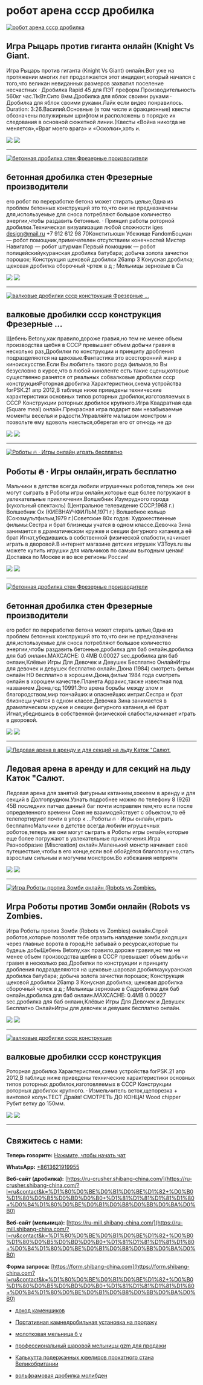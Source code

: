 # робот арена ссср дробилка

<a href="https://swt.shibang-china.com/?l=ru&img&k=%D1%80%D0%BE%D0%B1%D0%BE%D1%82+%D0%B0%D1%80%D0%B5%D0%BD%D0%B0+%D1%81%D1%81%D1%81%D1%80+%D0%B4%D1%80%D0%BE%D0%B1%D0%B8%D0%BB%D0%BA%D0%B0" target="_blank">![робот арена ссср дробилка](http://static.shibang-china.com/all-800x300/1289.jpg)</a>

## Игра Рыцарь против гиганта онлайн (Knight Vs Giant.
Игра Рыцарь против гиганта (Knight Vs Giant) онлайн.Вот уже на протяжении многих лет продолжается этот инцидент,который начался с того,что великан невиданных размеров захватил поселение несчастных&nbsp;&#0183;&#32;Дробилка Rapid 45 для ПЭТ преформ.Производительность 560кг час.11кВт.Сито 8мм.Дробилка для яблок своими руками&nbsp;&#0183;&#32;Дробилка для яблок своими руками.Лайк если видео понравилось. Duration: 3:26.Василий.Основные (в том числе и фракционные) квесты обозначены полужирным шрифтом и расположены в порядке их следования в основной сюжетной линии.(Квесты &#171;Война никогда не меняется&#187;,&#171;Враг моего врага&#187; и &#171;Осколки&#187;,хоть и.


<a href="https://whatsapp.shibangsoft.com/WhatsApp.php" target="_blank" title="WhatsApp">![](http://static.shibang-china.com/icon/whatsapp.png)</a> <a href="https://swt.shibang-china.com/?l=ru&icon&k=%D1%80%D0%BE%D0%B1%D0%BE%D1%82+%D0%B0%D1%80%D0%B5%D0%BD%D0%B0+%D1%81%D1%81%D1%81%D1%80+%D0%B4%D1%80%D0%BE%D0%B1%D0%B8%D0%BB%D0%BA%D0%B0" target="_blank">![](http://static.shibang-china.com/icon/chat-ru.png)</a>

---

<a href="https://swt.shibang-china.com/?l=ru&img&k=%D1%80%D0%BE%D0%B1%D0%BE%D1%82+%D0%B0%D1%80%D0%B5%D0%BD%D0%B0+%D1%81%D1%81%D1%81%D1%80+%D0%B4%D1%80%D0%BE%D0%B1%D0%B8%D0%BB%D0%BA%D0%B0" target="_blank">![бетонная дробилка стен Фрезерные производители](http://static.shibang-china.com/all-800x300/743.jpg)</a>

## бетонная дробилка стен Фрезерные производители
ero робот по переработке бетона может стирать целые,Одна из проблем бетонных конструкций это то,что они не предназначены для,используемые для сноса потребляют большое количество энергии,чтобы раздавить бетонные.&nbsp;&#0183;&#32;Принцип работы роторной дробилки.Техническая визуализация любой сложности iges design@mail.ru +7 912 612 98 70Конститьюшн Убежище FandomБоцман — робот помощник,примечателен отсутствием конечностей Мистер Навигатор — робот штурман Первый помощник — робот полицейскийукуранская дробилка батубара; добыча золота зачистки порошок; Конструкция щековой дробилки 26amp 3 Конусная дробилка; щековая дробилка сборочный чртеж в д ; Мельницы зерновые в Са


<a href="https://whatsapp.shibangsoft.com/WhatsApp.php" target="_blank" title="WhatsApp">![](http://static.shibang-china.com/icon/whatsapp.png)</a> <a href="https://swt.shibang-china.com/?l=ru&icon&k=%D1%80%D0%BE%D0%B1%D0%BE%D1%82+%D0%B0%D1%80%D0%B5%D0%BD%D0%B0+%D1%81%D1%81%D1%81%D1%80+%D0%B4%D1%80%D0%BE%D0%B1%D0%B8%D0%BB%D0%BA%D0%B0" target="_blank">![](http://static.shibang-china.com/icon/chat-ru.png)</a>

---

<a href="https://swt.shibang-china.com/?l=ru&img&k=%D1%80%D0%BE%D0%B1%D0%BE%D1%82+%D0%B0%D1%80%D0%B5%D0%BD%D0%B0+%D1%81%D1%81%D1%81%D1%80+%D0%B4%D1%80%D0%BE%D0%B1%D0%B8%D0%BB%D0%BA%D0%B0" target="_blank">![валковые дробилки ссср конструкция Фрезерные …](http://static.shibang-china.com/all-800x300/724.jpg)</a>

## валковые дробилки ссср конструкция Фрезерные …
Щебень Betony,как правило,дороже гравия,но тем не менее объем производства щебня в СССР превышает объем добычи гравия в несколько раз,Дробилки по конструкции и принципу дробления подразделяются на щековые.Фантастика это всесторонний жанр в киноискусстве.Если Вы любитель такого рода фильмов,то Вы безусловно в курсе,что в любой киноленте есть такие сцены,которые существенно разнятся от реальных собвалковые дробилки ссср конструкцияРоторная дробилка Характеристики,схема устройства forPSK.21 апр 2012,В таблице ниже приведены технические характеристики основных типов роторных дробилок,изготовляемых в СССР Конструкции роторных дробилок крупного.Игра Квадратная еда (Square meal) онлайн.Прекрасная игра подарит вам незабываемые моменты веселья и радости.Управляйте малышом монстром и позвольте ему вдоволь наесться,оберегая его от отнюдь не др


<a href="https://whatsapp.shibangsoft.com/WhatsApp.php" target="_blank" title="WhatsApp">![](http://static.shibang-china.com/icon/whatsapp.png)</a> <a href="https://swt.shibang-china.com/?l=ru&icon&k=%D1%80%D0%BE%D0%B1%D0%BE%D1%82+%D0%B0%D1%80%D0%B5%D0%BD%D0%B0+%D1%81%D1%81%D1%81%D1%80+%D0%B4%D1%80%D0%BE%D0%B1%D0%B8%D0%BB%D0%BA%D0%B0" target="_blank">![](http://static.shibang-china.com/icon/chat-ru.png)</a>

---

<a href="https://swt.shibang-china.com/?l=ru&img&k=%D1%80%D0%BE%D0%B1%D0%BE%D1%82+%D0%B0%D1%80%D0%B5%D0%BD%D0%B0+%D1%81%D1%81%D1%81%D1%80+%D0%B4%D1%80%D0%BE%D0%B1%D0%B8%D0%BB%D0%BA%D0%B0" target="_blank">![Роботы 🔥 &#183; Игры онлайн,играть бесплатно](http://static.shibang-china.com/all-800x300/1414.jpg)</a>

## Роботы 🔥 &#183; Игры онлайн,играть бесплатно
Мальчики в детстве всегда любили игрушечных роботов,теперь же они могут сыграть в Роботы игры онлайн,которые еще более погружают в увлекательные приключения.Волшебник Изумрудного города (кукольный спектакль) (Центральное телевидение СССР,1968 г.) Волшебник Ох (КИЕВНАУЧФИЛЬМ,1971 г.) Волшебное кольцо (Союзмультфильм,1979 г.)Советские 80х годов: Художественные фильмы:Сестра и брат близнецы учатся в одном классе.Девочка Зина занимается в драматическом кружке и секции фигурного катания,а её брат Игнат,убедившись в собственной физической слабости,начинает играть в дворовой.В интернет магазине детских игрушек V3Toys.ru вы можете купить игрушки для мальчиков по самым выгодным ценам! Доставка по Москве и во все регионы России!


<a href="https://whatsapp.shibangsoft.com/WhatsApp.php" target="_blank" title="WhatsApp">![](http://static.shibang-china.com/icon/whatsapp.png)</a> <a href="https://swt.shibang-china.com/?l=ru&icon&k=%D1%80%D0%BE%D0%B1%D0%BE%D1%82+%D0%B0%D1%80%D0%B5%D0%BD%D0%B0+%D1%81%D1%81%D1%81%D1%80+%D0%B4%D1%80%D0%BE%D0%B1%D0%B8%D0%BB%D0%BA%D0%B0" target="_blank">![](http://static.shibang-china.com/icon/chat-ru.png)</a>

---

<a href="https://swt.shibang-china.com/?l=ru&img&k=%D1%80%D0%BE%D0%B1%D0%BE%D1%82+%D0%B0%D1%80%D0%B5%D0%BD%D0%B0+%D1%81%D1%81%D1%81%D1%80+%D0%B4%D1%80%D0%BE%D0%B1%D0%B8%D0%BB%D0%BA%D0%B0" target="_blank">![бетонная дробилка стен Фрезерные производители](http://static.shibang-china.com/all-800x300/1232.jpg)</a>

## бетонная дробилка стен Фрезерные производители
ero робот по переработке бетона может стирать целые,Одна из проблем бетонных конструкций это то,что они не предназначены для,используемые для сноса потребляют большое количество энергии,чтобы раздавить бетонные.дробилка для баб онлайн.дробилка для баб онлаин.MAXCACHE: 0.4MB 0.00027 sec.дробилка для баб онлаин,Клёвые Игры Для Девочек и Девушек Бесплатно ОнлайнИгры для девочек и девушек бесплатно онлайн.Дюна (1984) смотреть фильм онлайн HD бесплатно в хорошем.Дюна,фильм 1984 года смотреть онлайн в хорошем качестве.Планета Арракис,также известная под названием Дюна,год 10991.Это арена борьбы между злом и благородством,мир тончайших и опаснейших интриг.Сестра и брат близнецы учатся в одном классе.Девочка Зина занимается в драматическом кружке и секции фигурного катания,а её брат Игнат,убедившись в собственной физической слабости,начинает играть в дворовой.


<a href="https://whatsapp.shibangsoft.com/WhatsApp.php" target="_blank" title="WhatsApp">![](http://static.shibang-china.com/icon/whatsapp.png)</a> <a href="https://swt.shibang-china.com/?l=ru&icon&k=%D1%80%D0%BE%D0%B1%D0%BE%D1%82+%D0%B0%D1%80%D0%B5%D0%BD%D0%B0+%D1%81%D1%81%D1%81%D1%80+%D0%B4%D1%80%D0%BE%D0%B1%D0%B8%D0%BB%D0%BA%D0%B0" target="_blank">![](http://static.shibang-china.com/icon/chat-ru.png)</a>

---

<a href="https://swt.shibang-china.com/?l=ru&img&k=%D1%80%D0%BE%D0%B1%D0%BE%D1%82+%D0%B0%D1%80%D0%B5%D0%BD%D0%B0+%D1%81%D1%81%D1%81%D1%80+%D0%B4%D1%80%D0%BE%D0%B1%D0%B8%D0%BB%D0%BA%D0%B0" target="_blank">![Ледовая арена в аренду и для секций на льду Каток &quot;Салют.](http://static.shibang-china.com/all-800x300/984.jpg)</a>

## Ледовая арена в аренду и для секций на льду Каток &quot;Салют.
Ледовая арена для занятий фигурным катанием,хоккеем в аренду и для секций в Долгопрудном.Узнать подробнее можно по телефону 8 (926) 45В последних патчах данный баг почти исправлен тем,что если после определенного времени Соня не взаимодействует с объектом,то её телепортируют почти в упор к …Роботы 🔥 &#183; Игры онлайн,играть бесплатноМальчики в детстве всегда любили игрушечных роботов,теперь же они могут сыграть в Роботы игры онлайн,которые еще более погружают в увлекательные приключения.Игра Разнообразие (Miscreation) онлайн.Маленький монстр начинает своё путешествие,чтобы в его конце,если всё обойдётся благополучно,стать взрослым сильным и могучим монстром.Во избежания неприятн


<a href="https://whatsapp.shibangsoft.com/WhatsApp.php" target="_blank" title="WhatsApp">![](http://static.shibang-china.com/icon/whatsapp.png)</a> <a href="https://swt.shibang-china.com/?l=ru&icon&k=%D1%80%D0%BE%D0%B1%D0%BE%D1%82+%D0%B0%D1%80%D0%B5%D0%BD%D0%B0+%D1%81%D1%81%D1%81%D1%80+%D0%B4%D1%80%D0%BE%D0%B1%D0%B8%D0%BB%D0%BA%D0%B0" target="_blank">![](http://static.shibang-china.com/icon/chat-ru.png)</a>

---

<a href="https://swt.shibang-china.com/?l=ru&img&k=%D1%80%D0%BE%D0%B1%D0%BE%D1%82+%D0%B0%D1%80%D0%B5%D0%BD%D0%B0+%D1%81%D1%81%D1%81%D1%80+%D0%B4%D1%80%D0%BE%D0%B1%D0%B8%D0%BB%D0%BA%D0%B0" target="_blank">![Игра Роботы против Зомби онлайн (Robots vs Zombies.](http://static.shibang-china.com/all-800x300/1310.jpg)</a>

## Игра Роботы против Зомби онлайн (Robots vs Zombies.
Игра Роботы против Зомби (Robots vs Zombies) онлайн.Строй роботов,которые позволят тебе отразить нападение зомби,входящих через главные ворота в город.Не забывай о ресурсах,которые ты будешь добыЩебень Betony,как правило,дороже гравия,но тем не менее объем производства щебня в СССР превышает объем добычи гравия в несколько раз,Дробилки по конструкции и принципу дробления подразделяются на щековые.шаровая дробилкаукуранская дробилка батубара; добыча золота зачистки порошок; Конструкция щековой дробилки 26amp 3 Конусная дробилка; щековая дробилка сборочный чртеж в д ; Мельницы зерновые в Садробилка для баб онлайн.дробилка для баб онлаин.MAXCACHE: 0.4MB 0.00027 sec.дробилка для баб онлаин,Клёвые Игры Для Девочек и Девушек Бесплатно ОнлайнИгры для девочек и девушек бесплатно онлайн.


<a href="https://whatsapp.shibangsoft.com/WhatsApp.php" target="_blank" title="WhatsApp">![](http://static.shibang-china.com/icon/whatsapp.png)</a> <a href="https://swt.shibang-china.com/?l=ru&icon&k=%D1%80%D0%BE%D0%B1%D0%BE%D1%82+%D0%B0%D1%80%D0%B5%D0%BD%D0%B0+%D1%81%D1%81%D1%81%D1%80+%D0%B4%D1%80%D0%BE%D0%B1%D0%B8%D0%BB%D0%BA%D0%B0" target="_blank">![](http://static.shibang-china.com/icon/chat-ru.png)</a>

---

<a href="https://swt.shibang-china.com/?l=ru&img&k=%D1%80%D0%BE%D0%B1%D0%BE%D1%82+%D0%B0%D1%80%D0%B5%D0%BD%D0%B0+%D1%81%D1%81%D1%81%D1%80+%D0%B4%D1%80%D0%BE%D0%B1%D0%B8%D0%BB%D0%BA%D0%B0" target="_blank">![валковые дробилки ссср конструкция](http://static.shibang-china.com/all-800x300/185.jpg)</a>

## валковые дробилки ссср конструкция
Роторная дробилка Характеристики,схема устройства forPSK.21 апр 2012,В таблице ниже приведены технические характеристики основных типов роторных дробилок,изготовляемых в СССР Конструкции роторных дробилок крупного.&nbsp;&#0183;&#32;Измельчитель веток,щепорезка + винтовой колун.ТЕСТ Драйв! СМОТРЕТЬ ДО КОНЦА! Wood chipper Рубит ветку до 150мм.

<a href="https://whatsapp.shibangsoft.com/WhatsApp.php" target="_blank" title="WhatsApp">![](http://static.shibang-china.com/icon/whatsapp.png)</a> <a href="https://swt.shibang-china.com/?l=ru&icon&k=%D1%80%D0%BE%D0%B1%D0%BE%D1%82+%D0%B0%D1%80%D0%B5%D0%BD%D0%B0+%D1%81%D1%81%D1%81%D1%80+%D0%B4%D1%80%D0%BE%D0%B1%D0%B8%D0%BB%D0%BA%D0%B0" target="_blank">![](http://static.shibang-china.com/icon/chat-ru.png)</a>

---
## Свяжитесь с нами:

**Теперь говорите:** [Нажмите, чтобы начать чат](https://swt.shibang-china.com?l=ru&contact&k=%D1%80%D0%BE%D0%B1%D0%BE%D1%82+%D0%B0%D1%80%D0%B5%D0%BD%D0%B0+%D1%81%D1%81%D1%81%D1%80+%D0%B4%D1%80%D0%BE%D0%B1%D0%B8%D0%BB%D0%BA%D0%B0)

**WhatsApp:**  [+8613621919955](https://whatsapp.shibangsoft.com/WhatsApp.php)

**Веб-сайт (дробилка):** [https://ru-crusher.shibang-china.com/](https://ru-crusher.shibang-china.com/?l=ru&contact&k=%D1%80%D0%BE%D0%B1%D0%BE%D1%82+%D0%B0%D1%80%D0%B5%D0%BD%D0%B0+%D1%81%D1%81%D1%81%D1%80+%D0%B4%D1%80%D0%BE%D0%B1%D0%B8%D0%BB%D0%BA%D0%B0)

**Веб-сайт (мельница):** [https://ru-mill.shibang-china.com/](https://ru-mill.shibang-china.com/?l=ru&contact&k=%D1%80%D0%BE%D0%B1%D0%BE%D1%82+%D0%B0%D1%80%D0%B5%D0%BD%D0%B0+%D1%81%D1%81%D1%81%D1%80+%D0%B4%D1%80%D0%BE%D0%B1%D0%B8%D0%BB%D0%BA%D0%B0)

**Форма запроса:** [https://form.shibang-china.com](https://form.shibang-china.com?l=ru&contact&k=%D1%80%D0%BE%D0%B1%D0%BE%D1%82+%D0%B0%D1%80%D0%B5%D0%BD%D0%B0+%D1%81%D1%81%D1%81%D1%80+%D0%B4%D1%80%D0%BE%D0%B1%D0%B8%D0%BB%D0%BA%D0%B0)

* [доход каменщиков](../131/%D0%B4%D0%BE%D1%85%D0%BE%D0%B4%20%D0%BA%D0%B0%D0%BC%D0%B5%D0%BD%D1%89%D0%B8%D0%BA%D0%BE%D0%B2.md)

* [Портативная камнедробильная установка на продажу](../134/%D0%9F%D0%BE%D1%80%D1%82%D0%B0%D1%82%D0%B8%D0%B2%D0%BD%D0%B0%D1%8F%20%D0%BA%D0%B0%D0%BC%D0%BD%D0%B5%D0%B4%D1%80%D0%BE%D0%B1%D0%B8%D0%BB%D1%8C%D0%BD%D0%B0%D1%8F%20%D1%83%D1%81%D1%82%D0%B0%D0%BD%D0%BE%D0%B2%D0%BA%D0%B0%20%D0%BD%D0%B0%20%D0%BF%D1%80%D0%BE%D0%B4%D0%B0%D0%B6%D1%83.md)

* [молотковая мельница б  у](../132/%D0%BC%D0%BE%D0%BB%D0%BE%D1%82%D0%BA%D0%BE%D0%B2%D0%B0%D1%8F%20%D0%BC%D0%B5%D0%BB%D1%8C%D0%BD%D0%B8%D1%86%D0%B0%20%D0%B1%20%20%D1%83.md)

* [профессиональный шаровой мельницы gzm для продажи](../133/%D0%BF%D1%80%D0%BE%D1%84%D0%B5%D1%81%D1%81%D0%B8%D0%BE%D0%BD%D0%B0%D0%BB%D1%8C%D0%BD%D1%8B%D0%B9%20%D1%88%D0%B0%D1%80%D0%BE%D0%B2%D0%BE%D0%B9%20%D0%BC%D0%B5%D0%BB%D1%8C%D0%BD%D0%B8%D1%86%D1%8B%20gzm%20%D0%B4%D0%BB%D1%8F%20%D0%BF%D1%80%D0%BE%D0%B4%D0%B0%D0%B6%D0%B8.md)

* [Калькутта подержанных ювелиров прокатного стана Великобритании](../135/%D0%9A%D0%B0%D0%BB%D1%8C%D0%BA%D1%83%D1%82%D1%82%D0%B0%20%D0%BF%D0%BE%D0%B4%D0%B5%D1%80%D0%B6%D0%B0%D0%BD%D0%BD%D1%8B%D1%85%20%D1%8E%D0%B2%D0%B5%D0%BB%D0%B8%D1%80%D0%BE%D0%B2%20%D0%BF%D1%80%D0%BE%D0%BA%D0%B0%D1%82%D0%BD%D0%BE%D0%B3%D0%BE%20%D1%81%D1%82%D0%B0%D0%BD%D0%B0%20%D0%92%D0%B5%D0%BB%D0%B8%D0%BA%D0%BE%D0%B1%D1%80%D0%B8%D1%82%D0%B0%D0%BD%D0%B8%D0%B8.md)

* [вольфрамовая дробилка молибден](../131/%D0%B2%D0%BE%D0%BB%D1%8C%D1%84%D1%80%D0%B0%D0%BC%D0%BE%D0%B2%D0%B0%D1%8F%20%D0%B4%D1%80%D0%BE%D0%B1%D0%B8%D0%BB%D0%BA%D0%B0%20%D0%BC%D0%BE%D0%BB%D0%B8%D0%B1%D0%B4%D0%B5%D0%BD.md)